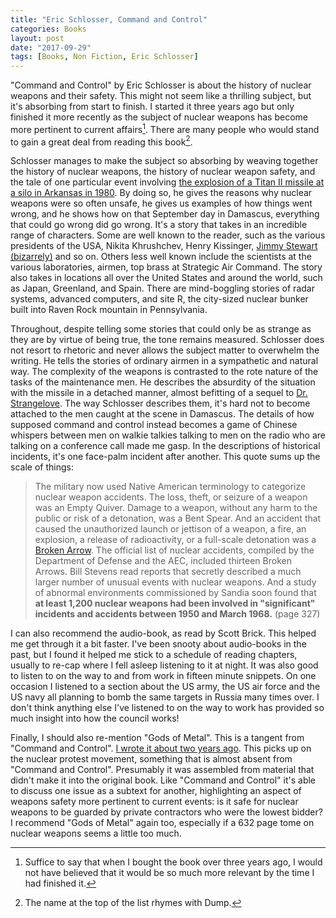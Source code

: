 ```yaml
---
title: "Eric Schlosser, Command and Control"
categories: Books
layout: post
date: "2017-09-29"
tags: [Books, Non Fiction, Eric Schlosser]
---
```


"Command and Control" by Eric Schlosser is about the history of nuclear weapons and their safety. This might not seem like a thrilling subject, but it's absorbing from start to finish. I started it three years ago but only finished it more recently as the subject of nuclear weapons has become more pertinent to current affairs[^1]. There are many people who would stand to gain a great deal from reading this book[^2].

Schlosser manages to make the subject so absorbing by weaving together the history of nuclear weapons, the history of nuclear weapon safety, and the tale of one particular event involving [the explosion of a Titan II missile at a silo in Arkansas in 1980](https://en.wikipedia.org/wiki/1980_Damascus_Titan_missile_explosion). By doing so, he gives the reasons why nuclear weapons were so often unsafe, he gives us examples of how things went wrong, and he shows how on that September day in Damascus, everything that could go wrong did go wrong. It's a story that takes in an incredible range of characters. Some are well known to the reader, such as the various presidents of the USA, Nikita Khrushchev, Henry Kissinger, [Jimmy Stewart (bizarrely)](http://www.airplanesofthepast.com/strategic-air-command-movie.htm) and so on. Others less well known include the scientists at the various laboratories, airmen, top brass at Strategic Air Command. The story also takes in locations all over the United States and around the world, such as Japan, Greenland, and Spain. There are mind-boggling stories of radar systems, advanced computers, and site R, the city-sized nuclear bunker built into Raven Rock mountain in Pennsylvania.

Throughout, despite telling some stories that could only be as strange as they are by virtue of being true, the tone remains measured. Schlosser does not resort to rhetoric and never allows the subject matter to overwhelm the writing. He tells the stories of ordinary airmen in a sympathetic and natural way. The complexity of the weapons is contrasted to the rote nature of the tasks of the maintenance men. He describes the absurdity of the situation with the missile in a detached manner, almost befitting of a sequel to [Dr. Strangelove](http://www.rogerebert.com/reviews/great-movie-dr-strangelove-1964). The way Schlosser describes them, it's hard not to become attached to the men caught at the scene in Damascus. The details of how supposed command and control instead becomes a game of Chinese whispers between men on walkie talkies talking to men on the radio who are talking on a conference call made me gasp. In the descriptions of historical incidents, it's one face-palm incident after another. This quote sums up the scale of things:

> The military now used Native American terminology to categorize nuclear weapon accidents. The loss, theft, or seizure of a weapon was an Empty Quiver. Damage to a weapon, without any harm to the public or risk of a detonation, was a Bent Spear. And an accident that caused the unauthorized launch or jettison of a weapon, a fire, an explosion, a release of radioactivity, or a full-scale detonation was a [Broken Arrow](http://www.imdb.com/title/tt0115759/?ref_=nv_sr_1). The official list of nuclear accidents, compiled by the Department of Defense and the AEC, included thirteen Broken Arrows. Bill Stevens read reports that secretly described a much larger number of unusual events with nuclear weapons. And a study of abnormal environments commissioned by Sandia soon found that **at least 1,200 nuclear weapons had been involved in "significant" incidents and accidents between 1950 and March 1968.** (page 327)

I can also recommend the audio-book, as read by Scott Brick. This helped me get through it a bit faster. I've been snooty about audio-books in the past, but I found it helped me stick to a schedule of reading chapters, usually to re-cap where I fell asleep listening to it at night. It was also good to listen to on the way to and from work in fifteen minute snippets. On one occasion I listened to a section about the US army, the US air force and the US navy all planning to bomb the same targets in Russia many times over. I don't think anything else I've listened to on the way to work has provided so much insight into how the council works!

Finally, I should also re-mention "Gods of Metal". This is a tangent from "Command and Control". [I wrote it about two years ago](gods-of-metal). This picks up on the nuclear protest movement, something that is almost absent from "Command and Control". Presumably it was assembled from material that didn't make it into the original book. Like "Command and Control" it's able to discuss one issue as a subtext for another, highlighting an aspect of weapons safety more pertinent to current events: is it safe for nuclear weapons to be guarded by private contractors who were the lowest bidder? I recommend "Gods of Metal" again too, especially if a 632 page tome on nuclear weapons seems a little too much.

[^1]: Suffice to say that when I bought the book over three years ago, I would not have believed that it would be so much more relevant by the time I had finished it.
[^2]: The name at the top of the list rhymes with Dump.